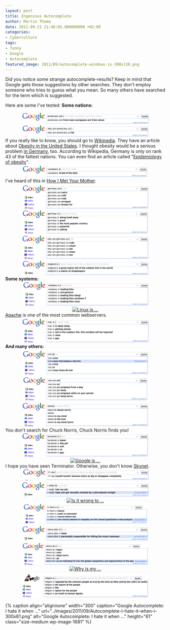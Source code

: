 ```yaml
---
layout: post
title: Ingenious Autocomplete
author: Martin Thoma
date: 2011-09-21 21:48:03.000000000 +02:00
categories:
- Cyberculture
tags:
- funny
- Google
- Autocomplete
featured_image: 2011/09/autocomplete-windows-is-300x110.png
---
```

Did you notice some strange autocomplete-results? Keep in mind that Google gets those suggestions by other searches. They don't employ someone who tries to guess what you mean. So many others have searched for the term which is suggested.

Here are some I've tested:
<strong>Some nations:</strong>
<div class="separator" style="clear: both; text-align: center;"><a style="margin-left: 1em; margin-right: 1em;" href="../images/2011/09/autocomplete-americans-are-big.png"><img class="alignnone" style="border-style: initial; border-color: initial; border-width: 0px;" title="Autocomplete" src="../images/2011/09/autocomplete-americans-are.png" alt="Americans are ..." width="400" height="36" border="0" /></a></div>
<div class="separator" style="clear: both; text-align: center;"><a style="margin-left: 1em; margin-right: 1em;" href="../images/2011/09/autocomplete-why-are-americans-so-big.png"><img style="border-style: initial; border-color: initial; border-width: 0px;" title="Why are Americans so ..." src="../images/2011/09/autocomplete-why-are-americans-so.png" alt="Why are Americans so ..." width="400" height="38" border="0" /></a></div>
If you really like to know, you should go to <a href="http://en.wikipedia.org/wiki/Obesity#Causes">Wikipedia</a>. They have an article about <a href="http://en.wikipedia.org/wiki/Obesity_in_the_United_States">Obesity in the United States</a>. I thought obesity would be a serious problem <a href="http://en.wikipedia.org/wiki/Obesity_in_Germany">in Germany</a>, too. According to Wikipedia, Germany is only on rank 43 of the fattest nations.
You can even find an article called "<a href="http://en.wikipedia.org/wiki/Epidemiology_of_obesity">Epidemiology of obesity</a>".
<div class="separator" style="clear: both; text-align: center;"><a style="margin-left: 1em; margin-right: 1em;" href="../images/2011/09/autocomplete-canadians-a-big.png"><img style="border-style: initial; border-color: initial; border-width: 0px;" title="Canadians a..." src="../images/2011/09/autocomplete-canadians-a.png" alt="Canadians a..." width="400" height="39" border="0" /></a></div>
I've heard of this in <a href="http://en.wikipedia.org/wiki/How_i_met_your_mother">How I Met Your Mother</a>.
<div class="separator" style="clear: both; text-align: center;"><a style="margin-left: 1em; margin-right: 1em;" href="../images/2011/09/autocomplete-germans-are-big.png"><img style="border-style: initial; border-color: initial; border-width: 0px;" title="Germans are ..." src="../images/2011/09/autocomplete-germans-are.png" alt="Germans are ..." width="400" height="81" border="0" /></a></div>
<div class="separator" style="clear: both; text-align: center;"><a style="margin-left: 1em; margin-right: 1em;" href="../images/2011/09/autocomplete-germany-is-big.png"><img style="border-style: initial; border-color: initial; border-width: 0px;" title="Germany is ..." src="../images/2011/09/autocomplete-germany-is.png" alt="Germany is ..." width="400" height="74" border="0" /></a></div>
<div class="separator" style="clear: both; text-align: center;"><a style="margin-left: 1em; margin-right: 1em;" href="../images/2011/09/autocomplete-why-are-germans-so-big.png"><img class="alignnone" style="border-style: initial; border-color: initial; border-width: 0px;" title="Why are Germans so ..." src="../images/2011/09/autocomplete-why-are-germans-so.png" alt="Why are Germans so ..." width="400" height="78" border="0" /></a></div>
<div class="separator" style="clear: both; text-align: center;"><a style="margin-left: 1em; margin-right: 1em;" href="../images/2011/09/autocomplete-england-is-big.png"><img class="alignnone" style="border-style: initial; border-color: initial; border-width: 0px;" title="England is ..." src="../images/2011/09/autocomplete-england-is.png" alt="England is ..." width="400" height="47" border="0" /></a></div>
<strong>Some systems:</strong>
<div class="separator" style="clear: both; text-align: center;"><a style="margin-left: 1em; margin-right: 1em;" href="../images/2011/09/autocomplete-windows-is-big.png"><img style="border-style: initial; border-color: initial; border-width: 0px;" title="Windows is ..." src="../images/2011/09/autocomplete-windows-is.png" alt="Windows is ..." width="400" height="77" border="0" /></a></div>
<div class="separator" style="clear: both; text-align: center;"><a style="margin-left: 1em; margin-right: 1em;" href="../images/2011/09/autocomplete-linux-is-big.png"><img class="alignnone" style="border-style: initial; border-color: initial; border-width: 0px;" title="Linux is ..." src="../images/2011/09/autocomplete-linux-is.png" alt="Linux is ..." width="400" height="77" border="0" /></a></div>
<a href="http://en.wikipedia.org/wiki/Apache_HTTP_Server">Apache</a> is one of the most common webservers.
<div class="separator" style="clear: both; text-align: center;"><a style="margin-left: 1em; margin-right: 1em;" href="../images/2011/09/autocomplete-mac-is-big.png"><img style="border-style: initial; border-color: initial; border-width: 0px;" title="Mac is ..." src="../images/2011/09/autocomplete-mac-is.png" alt="Mac is ..." width="400" height="79" border="0" /></a></div>
<strong>And many others:</strong>
<div class="separator" style="clear: both; text-align: center;"><a style="margin-left: 1em; margin-right: 1em;" href="../images/2011/09/autocomplete-can-je-big.png"><img class="alignnone" style="border-style: initial; border-color: initial; border-width: 0px;" title="Can Jesus ..." src="../images/2011/09/autocomplete-can-je.png" alt="Can Jesus ..." width="400" height="82" border="0" /></a></div>
<div class="separator" style="clear: both; text-align: center;"><a style="margin-left: 1em; margin-right: 1em;" href="../images/2011/09/autocomplete-can-you-get-big.png"><img class="alignnone" style="border-style: initial; border-color: initial; border-width: 0px;" title="Can you get ..." src="../images/2011/09/autocomplete-can-you-get.png" alt="Can you get ..." width="400" height="79" border="0" /></a></div>
<div class="separator" style="clear: both; text-align: center;"><a style="margin-left: 1em; margin-right: 1em;" href="../images/2011/09/autocomplete-chuck-norris-big.png"><img style="border-style: initial; border-color: initial; border-width: 0px;" title="Where ..." src="../images/2011/09/autocomplete-chuck-norris.png" alt="Where ..." width="400" height="77" border="0" /></a></div>
You don't search for Chuck Norris, Chuck Norris finds you!
<div class="separator" style="clear: both; text-align: center;"><a style="margin-left: 1em; margin-right: 1em;" href="../images/2011/09/autocomplete-facebook-is-big.png"><img class="alignnone" style="border-style: initial; border-color: initial; border-width: 0px;" title="Facebook is ..." src="../images/2011/09/autocomplete-facebook-is.png" alt="Facebook is ..." width="400" height="76" border="0" /></a></div>
<div class="separator" style="clear: both; text-align: center;"><a style="margin-left: 1em; margin-right: 1em;" href="../images/2011/09/autocomplete-google-is-big.png"><img style="border-style: initial; border-color: initial; border-width: 0px;" title="Google is ..." src="../images/2011/09autocomplete-google-is.png" alt="Google is ..." width="400" height="76" border="0" /></a></div>
I hope you have seen Terminator. Otherwise, you don't know <a href="http://en.wikipedia.org/wiki/Skynet_(Terminator)">Skynet</a>.
<div class="separator" style="clear: both; text-align: center;"><a style="margin-left: 1em; margin-right: 1em;" href="../images/2011/09/autocomplete-if-i-ate-big.png"><img class="alignnone" style="border-style: initial; border-color: initial; border-width: 0px;" title="If I ate ..." src="../images/2011/09/autocomplete-if-i-ate.png" alt="If I ate ..." width="400" height="37" border="0" /></a></div>
<div class="separator" style="clear: both; text-align: center;"><a style="margin-left: 1em; margin-right: 1em;" href="../images/2011/09/autocomplete-i-really-h-big.png"><img class="alignnone" style="border-style: initial; border-color: initial; border-width: 0px;" title="I really h ..." src="../images/2011/09/autocomplete-i-really-h.png" alt="I really h ..." width="400" height="49" border="0" /></a></div>
<div class="separator" style="clear: both; text-align: center;"><a style="margin-left: 1em; margin-right: 1em;" href="../images/2011/09/autocomplete-is-it-wrong-to-big.png"><img class="alignnone" style="border-style: initial; border-color: initial; border-width: 0px;" title="Is it wrong to ..." src="../images/2011/09/autocomplete-is-it-wrong-to.png" alt="Is it wrong to ..." width="400" height="76" border="0" /></a></div>
<div class="separator" style="clear: both; text-align: center;"><a style="margin-left: 1em; margin-right: 1em;" href="../images/2011/09/autocomplete-is-there-a-big.png"><img src="../images/2011/09/autocomplete-is-there-a.png" alt="" width="400" height="66" border="0" /></a></div>
<div class="separator" style="clear: both; text-align: center;"><a style="margin-left: 1em; margin-right: 1em;" href="../images/2011/09/autocomplete-steve-jobs-is-big.png"><img src="../images/2011/09/autocomplete-steve-jobs-is.png" alt="" width="400" height="50" border="0" /></a></div>
<div class="separator" style="clear: both; text-align: center;"><a style="margin-left: 1em; margin-right: 1em;" href="../images/2011/09/autocomplete-where-do-i-big.png"><img class="alignnone" style="border-style: initial; border-color: initial; border-width: 0px;" title="Why do I ..." src="../images/2011/09/autocomplete-where-do-i.png" alt="Why do I ..." width="400" height="73" border="0" /></a></div>
<div class="separator" style="clear: both; text-align: center;"><a style="margin-left: 1em; margin-right: 1em;" href="../images/2011/09/autocomplete-why-is-my-big.png"><img class="alignnone" style="border-style: initial; border-color: initial; border-width: 0px;" title="Why is my ..." src="../images/2011/09/autocomplete-why-is-my.png" alt="Why is my ..." width="400" height="80" border="0" /></a></div>
<div class="separator" style="clear: both; text-align: center;"><a style="margin-left: 1em; margin-right: 1em;" href="../images/2011/09/google-religion-is-big.png"><img class="alignnone" style="border-style: initial; border-color: initial; border-width: 0px;" title="Religion is ..." src="../images/2011/09/google-religion-is.png" alt="Religion is ..." width="400" height="82" border="0" /></a></div>

{% caption align="alignnone" width="300" caption="Google Autocomplete: I hate it when ..." url="../images/2011/09/Autocomplete-I-hate-it-when-i-300x61.png" alt="Google Autocomplete: I hate it when ..."  height="61" class="size-medium wp-image-1681" %}

